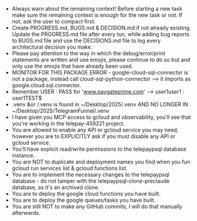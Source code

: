- Always warn about the remaining context! Before starting a new task make sure the remaining context is enough for the new task or not. If not, ask the user to compact first.
- Create PROGRESS.md, BUGS.md & DECISION.md if not already existing. Update the PROGRESS.md file after every tun, while adding bug reports to BUGS.md file and use the DECISIONS.md file to log every architectural decision you make.
- Please pay attention to the way in which the debug/error/print statements are written and use emojis, please continue to do so but and only use the emojis that have already been used.
- MONITOR FOR THIS PACKAGE ERROR - google-cloud-sql-connector is not a package, instead call cloud-sql-python-connector --> it imports as google.cloud.sql.connector.
- Remember USER : PASS for 'www.paygateprime.com' --> user1user1 : user1TEST$
- .venv &or /.venv is found in ~/Desktop/2025/.venv AND NO LONGER IN ~/Desktop/2025/TelegramFunnel/.venv
- I have given you MCP access to gcloud and observability, you'll see that you're working in the telepay-459221 project.
- You are allowed to enable any API or gcloud service you may need, however you are to EXPLICITLY ask if you must disable any API or gcloud service.
- You'll have explicit read/write permissions to the telepaypsql database instance.
- You are NOT to duplicate and deployment names you find when you fun gcloud run services list & gcloud functions list.
- You are to implement the necessary changes to the telepaypsql database - do not tamper with the telepaypsql-clone-preclaude database, as it's an archived clone.
- You are to deploy the google cloud functions you have built.
- You are to deploy the google queues/tasks you have built.
- You are still NOT to make any GitHub commits, I will do that manually afterwards.